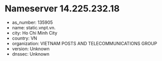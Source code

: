 # Nameserver 14.225.232.18

* as_number: 135905
* name: static.vnpt.vn.
* city: Ho Chi Minh City
* country: VN
* organization: VIETNAM POSTS AND TELECOMMUNICATIONS GROUP
* version: Unknown
* dnssec: Unknown
